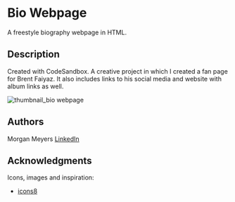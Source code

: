 # Bio Webpage

A freestyle biography webpage in HTML.

## Description

Created with CodeSandbox. 
A creative project in which I created a fan page for Brent Faiyaz. It also includes links to his social media and website with album links as well.

![thumbnail_bio webpage](https://github.com/dizzyidyl/HTML-Bio-Webpage/assets/122658313/ff853229-0c81-4b2a-b6d8-d207ad4d4efb)

## Authors

Morgan Meyers 
[LinkedIn](https://www.linkedin.com/in/morgan-meyers-841328269/)

## Acknowledgments

Icons, images and inspiration:
* [icons8](https://icons8.com/)

